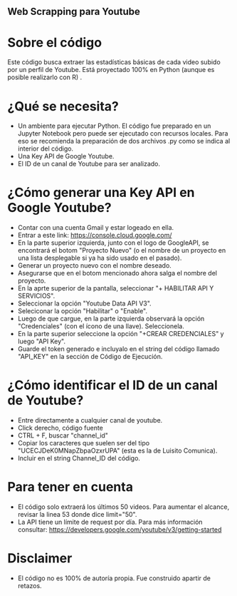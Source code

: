 ## Web Scrapping para Youtube

# Sobre el código

Este código busca extraer las estadísticas básicas de cada video subido por un perfil de Youtube. Está proyectado 100% en Python (aunque es posible realizarlo con R) .

# ¿Qué se necesita?

- Un ambiente para ejecutar Python. El código fue preparado en un Jupyter Notebook pero puede ser ejecutado con recursos locales. Para eso se recomienda la preparación de dos archivos .py como se indica al interior del código.
- Una Key API de Google Youtube.
- El ID de un canal de Youtube para ser analizado.

# ¿Cómo generar una Key API en Google Youtube?
- Contar con una cuenta Gmail y estar logeado en ella.
- Entrar a este link: https://console.cloud.google.com/
- En la parte superior izquierda, junto con el logo de GoogleAPI, se encontrará el botom "Proyecto Nuevo" (o el nombre de un proyecto en una lista desplegable si ya ha sido usado en el pasado).
- Generar un proyecto nuevo con el nombre deseado.
- Asegurarse que en el botom mencionado ahora salga el nombre del proyecto.
- En la aprte superior de la pantalla, seleccionar "+ HABILITAR API Y SERVICIOS".
- Seleccionar la opción "Youtube Data API V3".
- Seleciconar la opción "Habilitar" o "Enable".
- Luego de que cargue, en la parte izquierda observará la opción "Credenciales" (con el ícono de una llave). Seleccionela.
- En la parte superior seleccione la opción "+CREAR CREDENCIALES" y luego "API Key".
- Guarde el token generado e incluyalo en el string del código llamado "API_KEY" en la sección de Código de Ejecución.

# ¿Cómo identificar el ID de un canal de Youtube?
- Entre directamente a cualquier canal de youtube.
- Click derecho, código fuente
- CTRL + F, buscar "channel_id"
- Copiar los caracteres que suelen ser del tipo "UCECJDeK0MNapZbpaOzxrUPA" (esta es la de Luisito Comunica).
- Incluir en el string Channel_ID del código.

# Para tener en cuenta
- El código solo extraerá los últimos 50 videos. Para aumentar el alcance, revisar la linea 53 donde dice limit="50".
- La API tiene un límite de request por día. Para más información consultar: https://developers.google.com/youtube/v3/getting-started

# Disclaimer
- El código no es 100% de autoría propia. Fue construido apartir de retazos.
